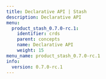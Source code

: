 ```yaml
---
title: Declarative API | Stash
description: Declarative API
menu:
  product_stash_0.7.0-rc.1:
    identifier: crds
    parent: concepts
    name: Declarative API
    weight: 15
menu_name: product_stash_0.7.0-rc.1
info:
  version: 0.7.0-rc.1
---
```


